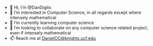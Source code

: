 - 👋 Hi, I’m @DanDigits
- 👀 I’m interested in Computer Science, in all regards except where intensely mathematical
- 🌱 I’m currently learning computer science
- 💞️ I’m looking to collaborate on any computer science related project, even if intensely mathematical
- 📫 Reach me at DanielCC@knights.ucf.edu

<!---
DanDigits/DanDigits is a ✨ special ✨ repository because its `README.md` (this file) appears on your GitHub profile.
You can click the Preview link to take a look at your changes.
--->
